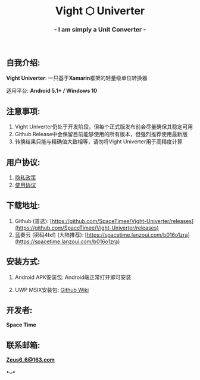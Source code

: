 <h1 align="center">Vight ⬡ Univerter</h1>
<h3 align="center">- I am simply a Unit Converter -</h3>
</br>

## 自我介绍:
**Vight Univerter**: 一只基于**Xamarin**框架的轻量级单位转换器

适用平台: **Android 5.1+ / Windows 10**

## 注意事项:
1. Vight Univerter仍处于开发阶段，但每个正式版发布前会尽量确保其稳定可用
2. Github Release中会保留目前能够使用的所有版本，但强烈推荐使用最新版
3. 转换结果只能与精确值大致相等，请勿将Vight Univerter用于高精度计算

## 用户协议:
1. [隐私政策](https://thoughts.teambition.com/share/6125ed13936efe0041167564#title=Vight_Univerter_隐私政策)
2. [使用协议](https://thoughts.teambition.com/share/6125ed0b936efe0041167563#title=Vight_Univerter_使用协议)

## 下载地址:
1. Github (首选): [https://github.com/SpaceTimee/Vight-Univerter/releases](https://github.com/SpaceTimee/Vight-Univerter/releases)
2. 蓝奏云 (密码4lxf) (大陆推荐): [https://spacetime.lanzoui.com/b016o1zra](https://spacetime.lanzoui.com/b016o1zra)

## 安装方式:
1. Android APK安装包: Android端正常打开即可安装

2. UWP MSIX安装包: [Github Wiki](https://github.com/SpaceTimee/Vight-Univerter/wiki/Vight-Univerter-UWP-MSIX%E5%AE%89%E8%A3%85%E6%95%99%E7%A8%8B)

## 开发者:
**Space Time**

## 联系邮箱:
**Zeus6_6@163.com**

•ᴗ•
